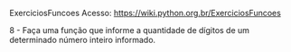 ExerciciosFuncoes
Acesso: https://wiki.python.org.br/ExerciciosFuncoes
 
8 - Faça uma função que informe a quantidade de dígitos de um determinado número inteiro informado.
